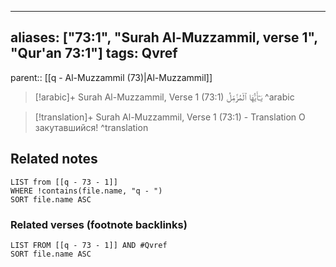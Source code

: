 
---
aliases: ["73:1", "Surah Al-Muzzammil, verse 1", "Qur'an 73:1"]
tags: Qvref
---

parent:: [[q - Al-Muzzammil (73)|Al-Muzzammil]]

> [!arabic]+ Surah Al-Muzzammil, Verse 1 (73:1)
> <span class="quran-arabic"> يَـٰٓأَيُّهَا ٱلْمُزَّمِّلُ</span>
^arabic

> [!translation]+ Surah Al-Muzzammil, Verse 1 (73:1) - Translation
> О закутавшийся!
^translation



## Related notes
```dataview
LIST from [[q - 73 - 1]]
WHERE !contains(file.name, "q - ")
SORT file.name ASC
```

### Related verses (footnote backlinks)
```dataview
LIST FROM [[q - 73 - 1]] AND #Qvref
SORT file.name ASC
```


